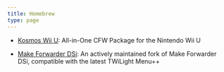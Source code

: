 ```yaml
---
title: Homebrew
type: page
---
```



- [Kosmos Wii U](https://github.com/AtlasNX/Kosmos-Wii-U): All-in-One CFW Package for the Nintendo Wii U

- [Make Forwarder DSi](https://git.exozy.me/Ta180m/Make-Forwarder-Dsi): An actively maintained fork of Make Forwarder DSi, compatible with the latest TWiLight Menu++
